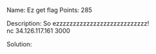 Name: Ez get flag 
Points: 285 

Description:
So ezzzzzzzzzzzzzzzzzzzzzzzzzzz!</br>
nc 34.126.117.161 3000 

Solution:
